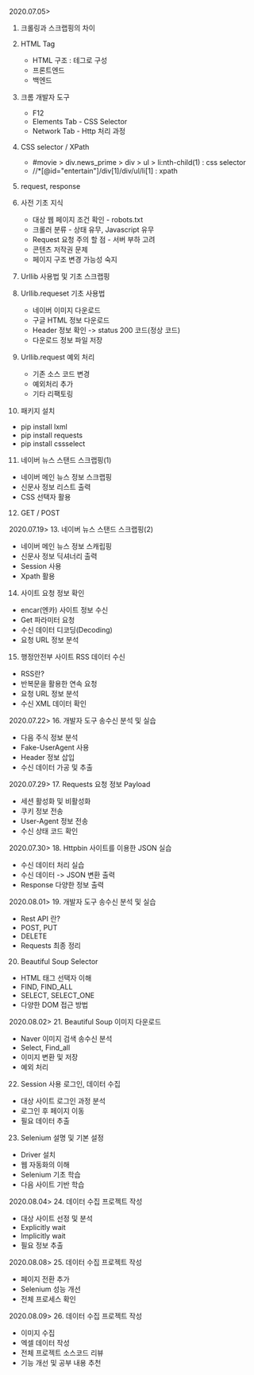 2020.07.05>
1. 크롤링과 스크랩핑의 차이

2. HTML Tag
   - HTML 구조 : 테그로 구성
   - 프론트엔드
   - 백엔드

3. 크롬 개발자 도구
   - F12
   - Elements Tab - CSS Selector
   - Network Tab - Http 처리 과정

4. CSS selector / XPath
   - #movie > div.news_prime > div > ul > li:nth-child(1) : css selector
   - //*[@id="entertain"]/div[1]/div/ul/li[1] : xpath

5. request, response

6. 사전 기초 지식
   - 대상 웹 페이지 조건 확인 - robots.txt
   - 크롤러 분류 - 상태 유무, Javascript 유무
   - Request 요청 주의 할 점 - 서버 부하 고려
   - 콘텐츠 저작권 문제
   - 페이지 구조 변경 가능성 숙지

7. Urllib 사용법 및 기초 스크랩핑

8. Urllib.requeset 기초 사용법
   - 네이버 이미지 다운로드
   - 구글 HTML 정보 다운로드
   - Header 정보 확인 -> status 200 코드(정상 코드)
   - 다운로드 정보 파일 저장

9. Urllib.request 예외 처리
   - 기존 소스 코드 변경
   - 예외처리 추가
   - 기타 리팩토링

10. 패키지 설치
   - pip install lxml
   - pip install requests
   - pip install cssselect

11. 네이버 뉴스 스탠드 스크랩핑(1)
   - 네이버 메인 뉴스 정보 스크랩핑
   - 신문사 정보 리스트 출력
   - CSS 선택자 활용

12. GET / POST

2020.07.19>
13. 네이버 뉴스 스탠드 스크랩핑(2)
   - 네이버 메인 뉴스 정보 스캐립핑
   - 신문사 정보 딕셔너리 출력
   - Session 사용
   - Xpath 활용

14. 사이트 요청 정보 확인
   - encar(엔카) 사이트 정보 수신
   - Get 파라미터 요청
   - 수신 데이터 디코딩(Decoding)
   - 요청 URL 정보 분석

15. 행정안전부 사이트 RSS 데이터 수신
   - RSS란?
   - 반복문을 활용한 연속 요청
   - 요청 URL 정보 분석
   - 수신 XML 데이터 확인
   
2020.07.22>
16. 개발자 도구 송수신 분석 및 실습
   - 다음 주식 정보 분석
   - Fake-UserAgent 사용
   - Header 정보 삽입
   - 수신 데이터 가공 및 추출

2020.07.29>
17. Requests 요청 정보 Payload
   - 세션 활성화 및 비활성화
   - 쿠키 정보 전송
   - User-Agent 정보 전송
   - 수신 상태 코드 확인
   
2020.07.30>
18. Httpbin 사이트를 이용한 JSON 실습
   -   수신 데이터 처리 실습
   -   수신 데이터 -> JSON 변환 출력
   -   Response 다양한 정보 출력

2020.08.01>
19. 개발자 도구 송수신 분석 및 실습
   - Rest API 란?
   - POST, PUT
   - DELETE
   - Requests 최종 정리

20. Beautiful Soup Selector
   - HTML 태그 선택자 이해
   - FIND, FIND_ALL
   - SELECT, SELECT_ONE
   - 다양한 DOM 접근 방법

2020.08.02>
21. Beautiful Soup 이미지 다운로드
   - Naver 이미지 검색 송수신 분석
   - Select, Find_all
   - 이미지 변환 및 저장
   - 예외 처리

22. Session 사용 로그인, 데이터 수집
   - 대상 사이트 로그인 과정 분석
   - 로그인 후 페이지 이동
   - 필요 데이터 추출

23. Selenium 설명 및 기본 설정
   - Driver 설치
   - 웹 자동화의 이해
   - Selenium 기초 학습
   - 다음 사이트 기반 학습

2020.08.04>
24. 데이터 수집 프로젝트 작성
   - 대상 사이트 선정 및 분석
   - Explicitly wait
   - Implicitly wait
   - 필요 정보 추출

2020.08.08>
25. 데이터 수집 프로젝트 작성
   - 페이지 전환 추가
   - Selenium 성능 개선
   - 전체 프로세스 확인

2020.08.09>
26. 데이터 수집 프로젝트 작성
   - 이미지 수집
   - 엑셀 데이터 작성
   - 전체 프로젝트 소스코드 리뷰
   - 기능 개선 및 공부 내용 추천